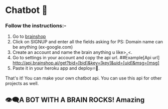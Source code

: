# Chatbot 🔰
### Follow the instructions:- 
1. Go to [brainshop](http://brainshop.ai)<br>
2. Click on SIGNUP and enter all the fields asking for
PS: Domain name can be anything (ex-google.com)
3. Create an account and name the brain anything u like>_<. <br>
4. Go to settings in your account and copy the api url.
##Example[Api url] 
http://api.brainshop.ai/get?bid=[bid]&key=[key]&uid=[uid]&msg=[msg]<br>
5. Paste it in your heroku app and deploy🔥💖.<br>

That's it! You can make your own chatbot api. You can use this api for other projects as well.

## 👁️‍🗨️A BOT WITH A BRAIN ROCKS! Amazing
